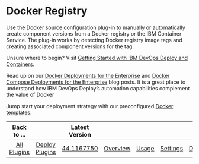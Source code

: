 
# Docker Registry

Use the Docker source configuration plug-in to manually or automatically create component versions from a Docker registry or the IBM Container Service. The plug-in works by detecting Docker registry image tags and creating associated component versions for the tag.

Unsure where to begin? Visit [Getting Started with IBM DevOps Deploy and Containers](https://community.ibm.com/community/user/wasdevops/blogs/osman-burucu/2022/07/22/getting-started-with-urbancode-deploy-and-containe/).

Read up on our [Docker Deployments for the Enterprise](https://community.ibm.com/community/user/wasdevops/blogs/laurel-dickson-bull1/2022/07/26/docker-deployments-for-the-enterprise) and [Docker Compose Deployments for the Enterprise](https://community.ibm.com/community/user/wasdevops/blogs/osman-burucu/2023/05/03/docker-compose-deployments-for-the-enterprise) blog posts. It is a great place to understand how IBM DevOps Deploy’s automation capabilities complement the value of Docker

Jump start your deployment strategy with our preconfigured [Docker templates](https://github.com/IBM-UrbanCode/Templates-UCD).

|Back to ...||Latest Version|||||
| :---: | :---: | :---: | :---: | :---: | :---: | :---: |
|[All Plugins](../../index.md)|[Deploy Plugins](../README.md)|[44.1167750](https://raw.githubusercontent.com/UrbanCode/IBM-UCD-PLUGINS/main/files/DockerSourceConfig/ucd-DockerSourceConfig-44.1167750.zip)|[Overview](overview.md)|[Usage](usage.md)|[Settings](settings.md)|[Downloads](downloads.md)|
